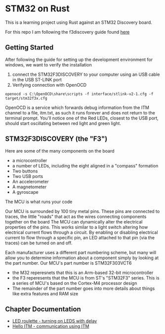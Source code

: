 # STM32 on Rust
This is a learning project using Rust against an STM32 Discovery board.

For this repo I am following the f3discovery guide found [here](https://docs.rust-embedded.org/discovery/f3discovery/index.html)

## Getting Started
After following the guide for setting up the development environment for windows, we want to verify the installation

1. connect the STM32F3DISCOVERY to your computer using an USB cable in the USB ST-LINK port
2. Verifying connection with OpenOCD
```
openocd -s C:\OpenOCD\share\scripts -f interface/stlink-v2-1.cfg -f target/stm32f3x.cfg
```
OpenOCD is a service which forwards debug information from the ITM channel to a file, itm.txt, as such it runs forever and does not return to the terminal prompt.
You'll notice one of the Red LEDs, closest to the USB port, should start oscillating between red light and green light.

## STM32F3DISCOVERY (the "F3")
Here are some of the many components on the board
* a microcontroller
* a number of LEDs, including the eight aligned in a "compass" formation
* Two buttons
* Two USB ports
* An accelerometer
* A magnetometer
* A gyroscape

The MCU is what runs your code

Our MCU is surrounded by 100 tiny metal pins. These pins are connected to traces, the little "roads" that act as the wires connecting components together on the board
The MCU can dynamically alter the electrical properties of the pins. This works similar to a light switch altering how electrical current flows through a circuit.
By enabling or disabling electrical current to flow through a specific pin, an LED attached to that pin (via the traces) can be turned on and off.

Each manufacturer uses a different part numbering scheme, but many will allow you to determine information about a component simply by looking at the part number.
Our MCU's part number is STM32F303VCT6

* the M32 reperesnets that this is an Arm-based 32-bit microcontroller
* the F3 reperesents that the MCU is from ST's "STM32F3" series. This is a series of MCU's based on the Cortex-M4 processor design
* The remainder of the part number goes into more details about things like extra features and RAM size

## Chapter Documentation
* [LED roulette - turning on LEDS with delay](documentation/led_roulette.md)
* [Hello ITM - communication using ITM](documentation/hello_itm.md)